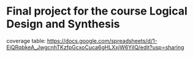 # Final project for the course Logical Design and Synthesis



coverage table: https://docs.google.com/spreadsheets/d/1-EiQRqbkeA_JwgcnhTKzfpGcxoCuca6gHLXxjW6YiIQ/edit?usp=sharing
